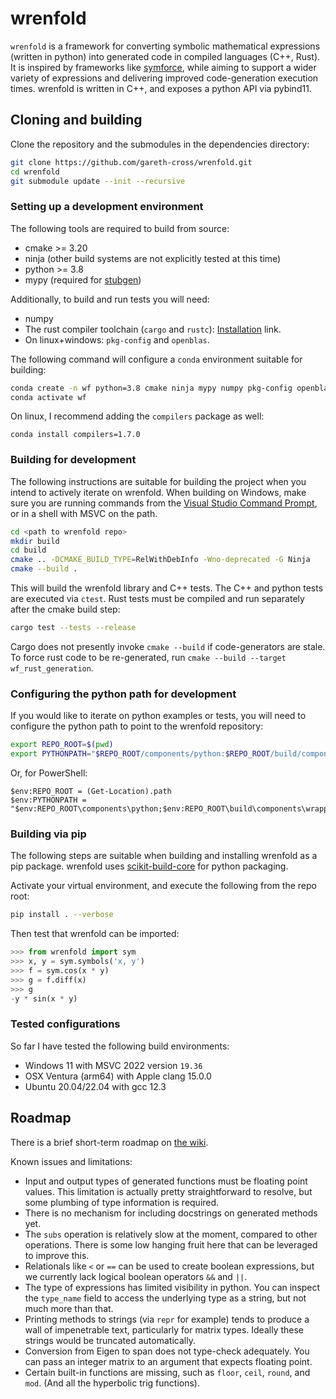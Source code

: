 
# wrenfold

`wrenfold` is a framework for converting symbolic mathematical expressions (written in python) into generated code in compiled languages (C++, Rust). It is inspired by frameworks like [symforce](https://github.com/symforce-org/symforce), while aiming to support a wider variety of expressions and delivering improved code-generation execution times. wrenfold is written in C++, and exposes a python API via pybind11.

## Cloning and building

Clone the repository and the submodules in the dependencies directory:
```bash
git clone https://github.com/gareth-cross/wrenfold.git
cd wrenfold
git submodule update --init --recursive
```

### Setting up a development environment

The following tools are required to build from source:
- cmake >= 3.20
- ninja (other build systems are not explicitly tested at this time)
- python >= 3.8
- mypy (required for [stubgen](https://mypy.readthedocs.io/en/stable/stubgen.html))

Additionally, to build and run tests you will need:
- numpy
- The rust compiler toolchain (`cargo` and `rustc`): [Installation](https://rustup.rs) link.
- On linux+windows: `pkg-config` and `openblas`.

The following command will configure a `conda` environment suitable for building:
```bash
conda create -n wf python=3.8 cmake ninja mypy numpy pkg-config openblas
conda activate wf
```

On linux, I recommend adding the `compilers` package as well:
```
conda install compilers=1.7.0
```

### Building for development

The following instructions are suitable for building the project when you intend to actively iterate on wrenfold. When building on Windows, make sure you are running commands from the [Visual Studio Command Prompt](https://learn.microsoft.com/en-us/visualstudio/ide/reference/command-prompt-powershell?view=vs-2022), or in a shell with MSVC on the path.

```bash
cd <path to wrenfold repo>
mkdir build
cd build
cmake .. -DCMAKE_BUILD_TYPE=RelWithDebInfo -Wno-deprecated -G Ninja
cmake --build .
```

This will build the wrenfold library and C++ tests. The C++ and python tests are executed via `ctest`. Rust tests must be compiled and run separately after the cmake build step:
```bash
cargo test --tests --release
```
Cargo does not presently invoke `cmake --build` if code-generators are stale. To force rust code to be re-generated, run `cmake --build --target wf_rust_generation`.

### Configuring the python path for development

If you would like to iterate on python examples or tests, you will need to configure the python path to point to the wrenfold repository:
```bash
export REPO_ROOT=$(pwd)
export PYTHONPATH="$REPO_ROOT/components/python:$REPO_ROOT/build/components/wrapper"
```
Or, for PowerShell:
```pwsh
$env:REPO_ROOT = (Get-Location).path
$env:PYTHONPATH = "$env:REPO_ROOT\components\python;$env:REPO_ROOT\build\components\wrapper"
```

### Building via pip

The following steps are suitable when building and installing wrenfold as a pip package. wrenfold uses [scikit-build-core](https://scikit-build-core.readthedocs.io/en/latest/) for python packaging.

Activate your virtual environment, and execute the following from the repo root:
```bash
pip install . --verbose
```
Then test that wrenfold can be imported:
```python
>>> from wrenfold import sym
>>> x, y = sym.symbols('x, y')
>>> f = sym.cos(x * y)
>>> g = f.diff(x)
>>> g
-y * sin(x * y)
```

### Tested configurations

So far I have tested the following build environments:
- Windows 11 with MSVC 2022 version `19.36`
- OSX Ventura (arm64) with Apple clang 15.0.0
- Ubuntu 20.04/22.04 with gcc 12.3

## Roadmap

There is a brief short-term roadmap on [the wiki](https://github.com/gareth-cross/wrenfold/wiki/Short-term-roadmap).

Known issues and limitations:
- Input and output types of generated functions must be floating point values. This limitation is actually pretty straightforward to resolve, but some plumbing of type information is required.
- There is no mechanism for including docstrings on generated methods yet.
- The `subs` operation is relatively slow at the moment, compared to other operations. There is some low hanging fruit here that can be leveraged to improve this.
- Relationals like `<` or `==` can be used to create boolean expressions, but we currently lack logical boolean operators `&&` and `||`.
- The type of expressions has limited visibility in python. You can inspect the `type_name` field to access the underlying type as a string, but not much more than that.
- Printing methods to strings (via `repr` for example) tends to produce a wall of impenetrable text, particularly for matrix types. Ideally these strings would be truncated automatically.
- Conversion from Eigen to span does not type-check adequately. You can pass an integer matrix to an argument that expects floating point.
- Certain built-in functions are missing, such as `floor`, `ceil`, `round`, and `mod`. (And all the hyperbolic trig functions).
